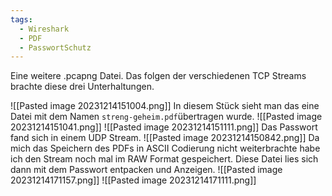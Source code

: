```yaml
---
tags:
  - Wireshark
  - PDF
  - PasswortSchutz
---
```


Eine weitere .pcapng Datei. 
Das folgen der verschiedenen TCP Streams brachte diese drei  Unterhaltungen.

![[Pasted image 20231214151004.png]]
In diesem Stück sieht man das eine Datei mit dem Namen `streng-geheim.pdf`übertragen wurde.
![[Pasted image 20231214151041.png]]
![[Pasted image 20231214151111.png]]
Das Passwort fand sich in einem UDP Stream.
![[Pasted image 20231214150842.png]]
Da mich das Speichern des PDFs in ASCII Codierung nicht weiterbrachte habe ich den Stream noch mal im RAW Format gespeichert. Diese Datei lies sich dann mit dem Passwort entpacken und Anzeigen.
![[Pasted image 20231214171157.png]]
![[Pasted image 20231214171111.png]]